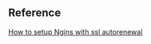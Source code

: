 ## Reference
[How to setup Ngins with ssl autorenewal](https://www.programonaut.com/setup-ssl-with-docker-nginx-and-lets-encrypt/)